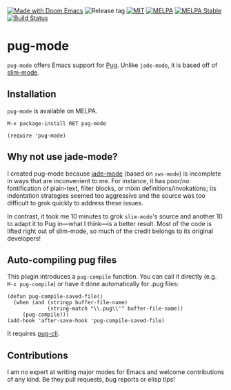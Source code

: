 [![Made with Doom Emacs](https://img.shields.io/badge/Made_with-Doom_Emacs-blueviolet.svg?style=flat-square&logo=GNU%20Emacs&logoColor=white)](https://github.com/hlissner/doom-emacs)
![Release tag](https://img.shields.io/github/tag/hlissner/emacs-pug-mode.svg?label=release&style=flat-square)
[![MIT](https://img.shields.io/badge/license-MIT-green.svg)](./LICENSE)
[![MELPA](http://melpa.org/packages/pug-mode-badge.svg)](http://melpa.org/#/pug-mode)
[![MELPA Stable](http://stable.melpa.org/packages/pug-mode-badge.svg)](http://stable.melpa.org/#/pug-mode)
[![Build Status](https://travis-ci.org/hlissner/emacs-pug-mode.png?branch=master&style=flat-square)](https://travis-ci.org/hlissner/emacs-pug-mode)

# pug-mode

`pug-mode` offers Emacs support for [Pug](https://pugjs.org/). Unlike
`jade-mode`, it is based off of
[slim-mode](https://github.com/slim-template/emacs-slim).

## Installation

`pug-mode` is available on MELPA.

`M-x package-install RET pug-mode`

```emacs-lisp
(require 'pug-mode)
```

## Why not use jade-mode?

I created pug-mode because [jade-mode](https://github.com/brianc/jade-mode)
(based on `sws-mode`) is incomplete in ways that are inconvenient to me. For
instance, it has poor/no fontification of plain-text, filter blocks, or mixin
definitions/invokations; its indentation strategies seemed too aggressive and
the source was too difficult to grok quickly to address these issues.

In contrast, it took me 10 minutes to grok `slim-mode`'s source and another 10
to adapt it to Pug in—what I think—is a better result. Most of the code is
lifted right out of slim-mode, so much of the credit belongs to its original
developers!

## Auto-compiling pug files

This plugin introduces a `pug-compile` function. You can call it
directly (e.g. `M-x pug-compile`) or have it done automatically for .pug files:

```emacs-lisp
(defun pug-compile-saved-file()
  (when (and (stringp buffer-file-name)
             (string-match "\\.pug\\'" buffer-file-name))
     (pug-compile)))
(add-hook 'after-save-hook 'pug-compile-saved-file)
```

It requires [pug-cli](https://www.npmjs.com/package/pug-cli).

## Contributions

I am no expert at writing major modes for Emacs and welcome contributions of any
kind. Be they pull requests, bug reports or elisp tips!
